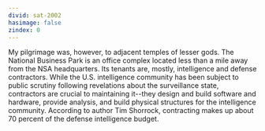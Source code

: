 ```yaml
---
divid: sat-2002
hasimage: false 
zindex: 0
---
```

My pilgrimage was, however, to adjacent temples of lesser gods. The National Business Park is an office complex located less than a mile away from the NSA headquarters. Its tenants are, mostly, intelligence and defense contractors. While the U.S. intelligence community has been subject to public scrutiny following revelations about the surveillance state, contractors are crucial to maintaining it--they design and build software and hardware, provide analysis, and build physical structures for the intelligence community. According to author Tim Shorrock, contracting makes up about 70 percent of the defense intelligence budget. 